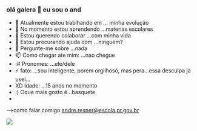 ### olá galera 👋 eu sou o and

- 🔭 Atualmente estou trablhando em ... minha evolução
- 🌱 No momento estou aprendendo ...materias escolares
- 👯 Estou querendo colaborar ...com minha vida
- 🤔 Estou procurando ajuda com ...ninguem?
- 💬 Pergunte-me sobre ...nada
- 📫 Como chegar ate mim: ...nao chegue
- :# Pronomes: ...ele/dele
- ⚡ fato: ...sou inteligente, porem orgilhoso, mas pera...essa desculpa ja usei...
- XD Idade: ...15 anos no momento
- :) Oque mais gosto é...basquete
- 
-->como falar comigo
andre.resner@escola.pr.gov.br

![](https://media.tenor.com/YBBeZy9hQEoAAAAC/kagami-aomine.gif)

